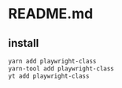 # README.md

    

## install

```bash
yarn add playwright-class
yarn-tool add playwright-class
yt add playwright-class
```

